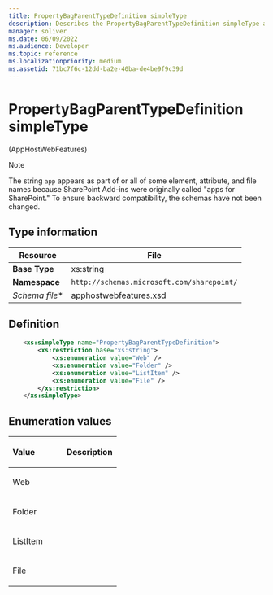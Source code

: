 ```yaml
---
title: PropertyBagParentTypeDefinition simpleType
description: Describes the PropertyBagParentTypeDefinition simpleType and provides the type information, a definition, and the enumeration values.
manager: soliver
ms.date: 06/09/2022
ms.audience: Developer
ms.topic: reference
ms.localizationpriority: medium
ms.assetid: 71bc7f6c-12dd-ba2e-40ba-de4be9f9c39d
---
```


# PropertyBagParentTypeDefinition simpleType

(AppHostWebFeatures)

> [!NOTE]
> The string `app` appears as part of or all of some element, attribute, and file names because SharePoint Add-ins were originally called "apps for SharePoint." To ensure backward compatibility, the schemas have not been changed.

## Type information


| Resource | File |
|---|---|
| **Base Type** | xs:string |
| **Namespace** | `http://schemas.microsoft.com/sharepoint/` |
| *Schema file** | apphostwebfeatures.xsd |

## Definition

```XML
    <xs:simpleType name="PropertyBagParentTypeDefinition">
        <xs:restriction base="xs:string">
            <xs:enumeration value="Web" />
            <xs:enumeration value="Folder" />
            <xs:enumeration value="ListItem" />
            <xs:enumeration value="File" />
        </xs:restriction>
    </xs:simpleType>
```

## Enumeration values

<table>
<colgroup>
<col width="50%" />
<col width="50%" />
</colgroup>
<thead>
<tr class="header">
<th align="left"><p>Value</p></th>
<th align="left"><p>Description</p></th>
</tr>
</thead>
<tbody>
<tr class="odd">
<td align="left"><p>Web</p></td>
<td align="left"><p></p></td>
</tr>
<tr class="even">
<td align="left"><p>Folder</p></td>
<td align="left"><p></p></td>
</tr>
<tr class="odd">
<td align="left"><p>ListItem</p></td>
<td align="left"><p></p></td>
</tr>
<tr class="even">
<td align="left"><p>File</p></td>
<td align="left"><p></p></td>
</tr>
</tbody>
</table>

<br/>

<br/>
